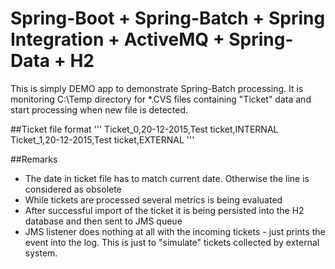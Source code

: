 # Spring-Boot + Spring-Batch + Spring Integration + ActiveMQ + Spring-Data + H2

This is simply DEMO app to demonstrate Spring-Batch processing. It is monitoring C:\Temp directory for *.CVS files containing "Ticket" data and start processing when new file is detected.

##Ticket file format
'''
Ticket_0,20-12-2015,Test ticket,INTERNAL
Ticket_1,20-12-2015,Test ticket,EXTERNAL
'''

##Remarks
- The date in ticket file has to match current date. Otherwise the line is considered as obsolete
- While tickets are processed several metrics is being evaluated
- After successful import of the ticket it is being persisted into the H2 database and then sent to JMS queue
- JMS listener does nothing at all with the incoming tickets - just prints the event into the log. This is just to "simulate" tickets collected by external system.


